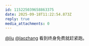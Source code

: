 ```yaml
---
id: 115225039658863375
date: 2025-09-18T11:22:54.873Z
reply: true
media_attachments: 0
---
```


<p><span class="h-card" translate="no"><a href="https://iliu.org/" class="u-url mention" rel="nofollow noopener" target="_blank">@<span>liu</span></a></span> <span class="h-card" translate="no"><a href="https://suo.si/@laozhang" class="u-url mention" rel="nofollow noopener" target="_blank">@<span>laozhang</span></a></span> 看到终身免费就赶紧跑。</p>
